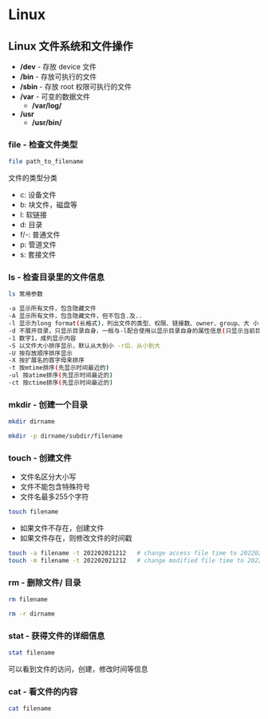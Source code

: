# Linux

## Linux 文件系统和文件操作

- **/dev** - 存放 device 文件
- **/bin** - 存放可执行的文件
- **/sbin** - 存放 root 权限可执行的文件
- **/var** - 可变的数据文件
  - **/var/log/**
- **/usr**
  - **/usr/bin/**

### file - 检查文件类型

```bash
file path_to_filename
```

文件的类型分类

- c: 设备文件
- b: 块文件，磁盘等
- l: 软链接
- d: 目录
- f/-: 普通文件
- p: 管道文件
- s: 套接文件

### ls - 检查目录里的文件信息

```bash
ls 常用参数

-a 显示所有文件，包含隐藏文件
-A 显示所有文件，包含隐藏文件，但不包含.及..
-l 显示为long format(长格式)，列出文件的类型、权限、链接数、owner、group、大 小，时间，名字
-d 不展开目录，只显示目录自身，一般与-l配合使用以显示目录自身的属性信息(只显示当前目录的内容)
-1 数字1，成列显示内容
-S 以文件大小排序显示，默认从大到小 -r后，从小到大
-U 按存放顺序排序显示
-X 按扩展名的首字母来排序
-t 按mtime排序(先显示时间最近的)
-ul 按atime排序(先显示时间最近的)
-ct 按ctime排序(先显示时间最近的)
```

### mkdir - 创建一个目录

```bash
mkdir dirname
```

```bash
mkdir -p dirname/subdir/filename
```

### touch - 创建文件

- 文件名区分大小写
- 文件不能包含特殊符号
- 文件名最多255个字符

```bash
touch filename
```

- 如果文件不存在，创建文件
- 如果文件存在，则修改文件的时间戳

```bash
touch -a filename -t 202202021212   # change access file time to 202202021212
touch -m filename -t 202202021212   # change modified file time to 202202021212
```

### rm - 删除文件/ 目录

```bash
rm filename
```

```bash
rm -r dirname
```

### stat - 获得文件的详细信息

```bash
stat filename
```

可以看到文件的访问，创建，修改时间等信息

### cat - 看文件的内容

```bash
cat filename
```

